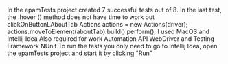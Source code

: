 In the epamTests project created 7 successful tests out of 8.
In the last test, the .hover () method does not have time to work out clickOnButtonLAboutTab
Actions actions = new Actions(driver);
actions.moveToElement(aboutTab).build().perform();
I used MacOS and Intellij Idea
Also required for work Automation API WebDriver and Testing Framework NUnit
To run the tests you only need to go to Intellij Idea, open the epamTests project and start it by clicking "Run"
